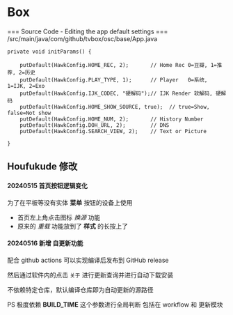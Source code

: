# Box

=== Source Code - Editing the app default settings ===
/src/main/java/com/github/tvbox/osc/base/App.java

    private void initParams() {

        putDefault(HawkConfig.HOME_REC, 2);       // Home Rec 0=豆瓣, 1=推荐, 2=历史
        putDefault(HawkConfig.PLAY_TYPE, 1);      // Player   0=系统, 1=IJK, 2=Exo
        putDefault(HawkConfig.IJK_CODEC, "硬解码");// IJK Render 软解码, 硬解码
        putDefault(HawkConfig.HOME_SHOW_SOURCE, true);  // true=Show, false=Not show
        putDefault(HawkConfig.HOME_NUM, 2);       // History Number
        putDefault(HawkConfig.DOH_URL, 2);        // DNS
        putDefault(HawkConfig.SEARCH_VIEW, 2);    // Text or Picture

    }

## Houfukude 修改

#### 20240515 首页按钮逻辑变化

为了在平板等没有实体 **菜单** 按钮的设备上使用

* 首页左上角点击图标 _换源_ 功能
* 原来的 _重载_ 功能放到了 **样式** 的长按上了

#### 20240516 新增 自更新功能 

配合 github actions 可以实现编译后发布到 GitHub release 

然后通过软件内的点击 `关于` 进行更新查询并进行自动下载安装

不依赖特定仓库，默认编译仓库即为自动更新的源路径

PS 极度依赖 **BUILD_TIME** 这个参数进行全局判断 包括在 workflow 和 更新模块